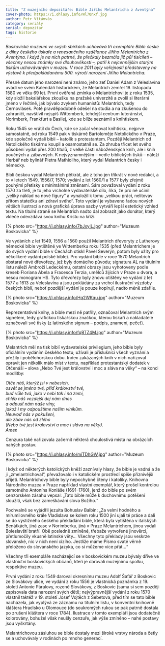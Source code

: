 ```yaml
---
title: "Z muzejního depozitáře: Bible Jiřího Melantricha z Aventýna"
cover-photo: https://i.ohlasy.info/Wl7Onxf.jpg
author: Petr Vítámvás
category: seriály
serial: depozitar
tags: historie
---
```


*Boskovické muzeum ve svých sbírkách uchovává tři exempláře Bible české z dílny českého tiskaře a renesančního vzdělance Jiřího Melantricha z Aventýna. I když je na nich patrné, že přečkaly bezmála již půl tisíciletí – všechny nesou známky své dlouhověkosti –, patří k nejcennějším starým tiskům uchovávaným v muzeu. V roce 2011 byly veřejnosti představeny na výstavě k předpokládanému 500. výročí narození Jiřího Melantricha.*

Přesné datum jeho narození není známo, jeho zeť Daniel Adam z Veleslavína uvádí ve svém Kalendáři historickém, že Melantrich zemřel 19. listopadu 1580 ve věku 69 let. První ověřená zmínka o Melantrichovi je z roku 1535, kdy složil bakalářskou zkoušku na pražské univerzitě a zvolil si literární jméno v řečtině, jak bývalo zvykem humanistů: Melantrich, tedy Černovlásek. Poté pravděpodobně odešel na studia a na zkušenou do zahraničí, navštívil nejspíš Wittemberk, tehdejší centrum luteránství, Norimberk, Frankfurt a Basilej, kde se blíže seznámil s knihtiskem.

Roku 1545 se vrátil do Čech, kde se začal věnovat knihtisku, nejprve samostatně, od roku 1549 pak v tiskárně Bartoloměje Netolického v Praze, kde společně vydali bibli – katolík s protestantem. Později Melantrich od Netolického tiskárnu koupil a osamostatnil se. Za zhruba třicet let svého působení vydal přes 200 titulů, z velké části náboženských knih, ale i knih poučných a zábavných. K nejvýznamnějším – vedle biblických tisků – náleží Herbář neb bylinář Pietra Mathioliho, který vydal Melantrich česky i německy. 

Bibli českou vydal Melantrich pětkrát, ale z toho jen třikrát v nové redakci, a to v letech 1549, 1556/7, 1570; vydání z let 1560/1 a 1577 byly zřejmě pouhými přetisky s minimálními změnami. Sám považoval vydání z roku 1570 za třetí, je to jeho vrcholné vydavatelské dílo, říká, že pro ně učinil „veliký náklad na nové figury“ a vynaložil k tomu „velikou práci, nelitovav přitom statečku ani zdraví svého“. Toto vydání je vybaveno řadou nových větších ilustrací a nová grafická úprava sazby vytváří lepší estetický vzhled textu. Na titulní straně se Melantrich nadto dal zobrazit jako donátor, který vkleče odevzdává svou knihu Kristu na kříži.  

{% photo src="https://i.ohlasy.info/7bJxyIL.jpg" author="Muzeum Boskovicka" %}

Ve vydáních z let 1549, 1556 a 1560 použil Melantrich dřevoryty z Lutherovy německé bible vytištěné ve Wittemberku roku 1535 (před Melantrichem je do svých vydání bible v Čechách otiskl Pavel Severýn, potom byly užity pro několikeré vydání polské bible). Pro vydání bible v roce 1570 Melantrich obstaral nové dřevořezy, jež byly domácího původu; signatura AL na titulním listu náleží Ambroži Ledeckému, ostatní obrazy jsou vyhotoveny podle kreseb Floriana Abela a Fracesca Terzia, umělců žijících v Praze u dvora, a nesou monogram HS. Tyto dřevořezy byly znovu otištěny ve vydání z let 1577 a 1613 za Veleslavína a jsou pokládány za vrchol ilustrační výzdoby českých biblí, neboť pozdější vydání je pouze kopírují, nadto méně zdařile. 

{% photo src="https://i.ohlasy.info/Hq2WKqu.jpg" author="Muzeum Boskovicka" %}

Reprezentativní knihy, a bible mezi ně patřily, označoval Melantrich svým signetem, tedy grafickou tiskařskou značkou, kterou tiskaři a nakladatelé označovali své tisky (z latinského signum – podpis, znamení, pečeť).

{% photo src="https://i.ohlasy.info/fqBTZ4M.jpg" author="Muzeum Boskovicka" %}

Melantrich měl na tisk biblí vydavatelské privilegium, jeho bible byly oficiálním vydáním českého textu; užívali je příslušníci všech vyznání a přežily i pobělohorskou dobu. Index zakázaných knih v nich nařizoval opravit jen několik málo míst v textu, například protestantský dodatek v Otčenáši – slova „Nebo Tvé jest království i moc a sláva na věky“ – na konci modlitby:

*Otče náš, kterýž jsi v nebesích,  
osvěť se jméno tvé, příď království tvé,  
buď vůle tvá, jako v nebi tak i na zemi,  
chléb náš vezdejší dej nám dnes  
a odpusť nám naše viny,  
jakož i my odpouštíme naším viníkům.  
Neuvoď nás v pokušení,  
ale zbav nás od zlého  
(Nebo tvé jest království a moc i sláva na věky).  
Amen*

Cenzura také nařizovala začernit některá choulostivá místa na obrázcích nahých postav.

{% photo src="https://i.ohlasy.info/miTDhGW.jpg" author="Muzeum Boskovicka" %}

I když od některých katolických kněží zaznívaly hlasy, že bible je vadná a že ji „zmelantrichoval“, převažovalo i v katolickém prostředí spíše příznivější přijetí. Melantrichovy bible byly nepochybně čteny i katolíky. Knihovna Národního muzea v Praze například vlastní exemplář, který prošel kontrolou samotného Antonína Koniáše (1691–1760), jenž do bible po svém cenzorském zásahu vepsal: „Tato bible může k duchovnímu potěšení sloužiti, však bez zameškávání slova Božího.“ 

Pochvalně se vyjádřil jezuita Bohuslav Balbín: „Za velmi hodného a mírumilovného krále Vladislava se kolem roku 1500 jiní ujali té práce a dali se do výstižného českého překládání bible, která byla vytištěna v italských Benátkách, jiná zase v Norimberku, jiná v Praze Melantrichem, jinou vydali Boleslavští bratří. Obě posledně zmíněné, třebaže vytvořené jinověrci, přetlumočily vkusně latinské věty… Všechny tyto překlady jsou veskrze slovanské, nic v nich není cizího. Jestliže máme Písmo svaté věrně přeloženo do slovanského jazyka, co si můžeme více přát…“

Všechny tři exempláře nacházející se v boskovickém muzeu bývaly dříve ve vlastnictví boskovických občanů, kteří je darovali muzejnímu spolku, respektive muzeu.

První vydání z roku 1549 daroval okresnímu muzeu Adolf Šafář z Boskovic ze Slovákovy ulice, ve vydání z roku 1556 je vlastnická poznámka z 19. století Antonie Páralovy, rozené Slovákovy, z Boskovic (sama si sem později zapisovala data narození svých dětí); nejvýpravnější vydání z roku 1570 vlastnil taktéž v 19. století Josef Vojtěch z Šebetova, před tím se tato bible nacházela, jak vyplývá ze záznamu na titulním listu, v konventní knihovně kláštera Hradisko u Olomouce (do soukromých rukou se pak patrně dostala po zrušení kláštera v roce 1784). Ilustrace v tomto exempláři jsou dodatečně kolorovány, bohužel však neušly cenzuře, jak výše zmíněno – nahé postavy jsou vyškrtány.

Melantrichovou zásluhou se bible dostaly mezi široké vrstvy národa a četly se a uchovávaly v rodinách po mnoho generací.
